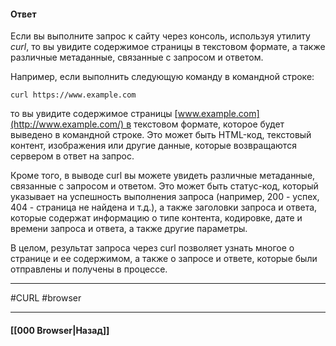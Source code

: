 #### Ответ

Если вы выполните запрос к сайту через консоль, используя утилиту *curl*, то вы увидите содержимое страницы в текстовом формате, а также различные метаданные, связанные с запросом и ответом.

Например, если выполнить следующую команду в командной строке:

```http
curl https://www.example.com
```

то вы увидите содержимое страницы [www.example.com](http://www.example.com/) в текстовом формате, которое будет выведено в командной строке. Это может быть HTML-код, текстовый контент, изображения или другие данные, которые возвращаются сервером в ответ на запрос.

Кроме того, в выводе curl вы можете увидеть различные метаданные, связанные с запросом и ответом. Это может быть статус-код, который указывает на успешность выполнения запроса (например, 200 - успех, 404 - страница не найдена и т.д.), а также заголовки запроса и ответа, которые содержат информацию о типе контента, кодировке, дате и времени запроса и ответа, а также другие параметры.

В целом, результат запроса через curl позволяет узнать многое о странице и ее содержимом, а также о запросе и ответе, которые были отправлены и получены в процессе.

___
#CURL #browser

___

#### [[000 Browser|Назад]]
